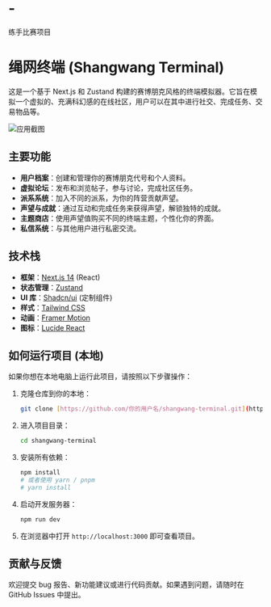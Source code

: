 # -
练手比赛项目
# 绳网终端 (Shangwang Terminal)

这是一个基于 Next.js 和 Zustand 构建的赛博朋克风格的终端模拟器。它旨在模拟一个虚拟的、充满科幻感的在线社区，用户可以在其中进行社交、完成任务、交易物品等。

![应用截图](https://cdn.pixabay.com/photo/2023/10/26/17/23/ai-generated-8343272_1280.jpg)

## 主要功能

-   **用户档案**：创建和管理你的赛博朋克代号和个人资料。
-   **虚拟论坛**：发布和浏览帖子，参与讨论，完成社区任务。
-   **派系系统**：加入不同的派系，为你的阵营贡献声望。
-   **声望与成就**：通过互动和完成任务来获得声望，解锁独特的成就。
-   **主题商店**：使用声望值购买不同的终端主题，个性化你的界面。
-   **私信系统**：与其他用户进行私密交流。

## 技术栈

-   **框架**：[Next.js 14](https://nextjs.org/) (React)
-   **状态管理**：[Zustand](https://zustand-demo.pmnd.rs/)
-   **UI 库**：[Shadcn/ui](https://ui.shadcn.com/) (定制组件)
-   **样式**：[Tailwind CSS](https://tailwindcss.com/)
-   **动画**：[Framer Motion](https://www.framer.com/motion/)
-   **图标**：[Lucide React](https://lucide.dev/)

## 如何运行项目 (本地)

如果你想在本地电脑上运行此项目，请按照以下步骤操作：

1.  克隆仓库到你的本地：
    ```bash
    git clone [https://github.com/你的用户名/shangwang-terminal.git](https://github.com/你的用户名/shangwang-terminal.git)
    ```
2.  进入项目目录：
    ```bash
    cd shangwang-terminal
    ```
3.  安装所有依赖：
    ```bash
    npm install
    # 或者使用 yarn / pnpm
    # yarn install
    ```
4.  启动开发服务器：
    ```bash
    npm run dev
    ```
5.  在浏览器中打开 `http://localhost:3000` 即可查看项目。

## 贡献与反馈

欢迎提交 bug 报告、新功能建议或进行代码贡献。如果遇到问题，请随时在 GitHub Issues 中提出。
